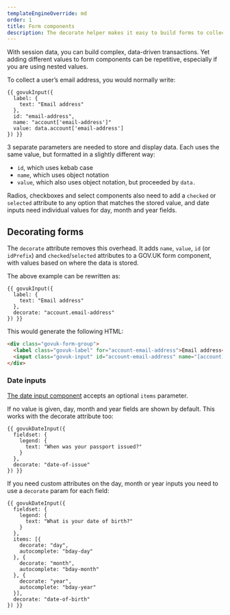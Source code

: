 ```yaml
---
templateEngineOverride: md
order: 1
title: Form components
description: The decorate helper makes it easy to build forms to collect data.
---
```


With session data, you can build complex, data-driven transactions. Yet adding different values to form components can be repetitive, especially if you are using nested values.

To collect a user’s email address, you would normally write:

```njk
{{ govukInput({
  label: {
    text: "Email address"
  },
  id: "email-address",
  name: "account['email-address']"
  value: data.account['email-address']
}) }}
```

3 separate parameters are needed to store and display data. Each uses the same value, but formatted in a slightly different way:

* `id`, which uses kebab case
* `name`, which uses object notation
* `value`, which also uses object notation, but proceeded by `data.`

Radios, checkboxes and select components also need to add a `checked` or `selected` attribute to any option that matches the stored value, and date inputs need individual values for day, month and year fields.

## Decorating forms

The `decorate` attribute removes this overhead. It adds `name`, `value`, `id` (or `idPrefix`) and `checked`/`selected` attributes to a GOV.UK form component, with values based on where the data is stored.

The above example can be rewritten as:

```njk
{{ govukInput({
  label: {
    text: "Email address"
  },
  decorate: "account.email-address"
}) }}
```

This would generate the following HTML:

```html
<div class="govuk-form-group">
  <label class="govuk-label" for="account-email-address">Email address</label>
  <input class="govuk-input" id="account-email-address" name="[account][email-address]" type="text" value="jane.doe@example.com">
</div>
```

### Date inputs

[The date input component](https://design-system.service.gov.uk/components/date-input/) accepts an optional `items` parameter.

If no value is given, day, month and year fields are shown by default. This works with the decorate attribute too:

```njk
{{ govukDateInput({
  fieldset: {
    legend: {
      text: "When was your passport issued?"
    }
  },
  decorate: "date-of-issue"
}) }}
```

If you need custom attributes on the day, month or year inputs you need to use a `decorate` param for each field:

```njk
{{ govukDateInput({
  fieldset: {
    legend: {
      text: "What is your date of birth?"
    }
  },
  items: [{
    decorate: "day",
    autocomplete: "bday-day"
  }, {
    decorate: "month",
    autocomplete: "bday-month"
  }, {
    decorate: "year",
    autocomplete: "bday-year"
  }],
  decorate: "date-of-birth"
}) }}
```
